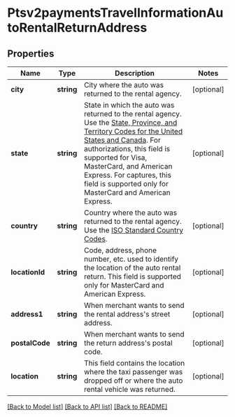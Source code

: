 # Ptsv2paymentsTravelInformationAutoRentalReturnAddress

## Properties
Name | Type | Description | Notes
------------ | ------------- | ------------- | -------------
**city** | **string** | City where the auto was returned to the rental agency. | [optional] 
**state** | **string** | State in which the auto was returned to the rental agency. Use the [State, Province, and Territory Codes for the United States and Canada](https://developer.cybersource.com/library/documentation/sbc/quickref/states_and_provinces.pdf).  For authorizations, this field is supported for Visa, MasterCard, and American Express.  For captures, this field is supported only for MasterCard and American Express. | [optional] 
**country** | **string** | Country where the auto was returned to the rental agency. Use the [ISO Standard Country Codes](https://developer.cybersource.com/library/documentation/sbc/quickref/countries_alpha_list.pdf). | [optional] 
**locationId** | **string** | Code, address, phone number, etc. used to identify the location of the auto rental return. This field is supported only for MasterCard and American Express. | [optional] 
**address1** | **string** | When merchant wants to send the rental address&#39;s street address. | [optional] 
**postalCode** | **string** | When merchant wants to send the return address&#39;s postal code. | [optional] 
**location** | **string** | This field contains the location where the taxi passenger was dropped off or where the auto rental vehicle was returned. | [optional] 

[[Back to Model list]](../README.md#documentation-for-models) [[Back to API list]](../README.md#documentation-for-api-endpoints) [[Back to README]](../README.md)


